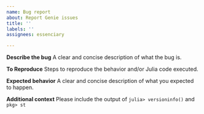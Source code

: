 ```yaml
---
name: Bug report
about: Report Genie issues
title: ''
labels: ''
assignees: essenciary

---
```


**Describe the bug**
A clear and concise description of what the bug is.

**To Reproduce**
Steps to reproduce the behavior and/or Julia code executed.

**Expected behavior**
A clear and concise description of what you expected to happen.

**Additional context**
Please include the output of 
`julia> versioninfo()`
and
`pkg> st`
